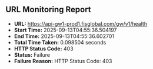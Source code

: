 ## URL Monitoring Report

- **URL:** https://api-gw1-prod1.fisglobal.com/gw/v1/health
- **Start Time:** 2025-09-13T04:55:36.504197
- **End Time:** 2025-09-13T04:55:36.602701
- **Total Time Taken:** 0.098504 seconds
- **HTTP Status Code:** 403
- **Status:** Failure
- **Failure Reason:** HTTP Status Code: 403
